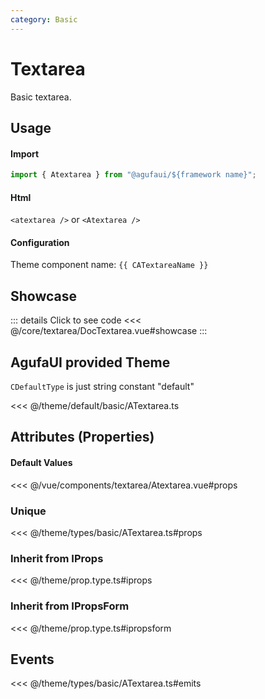 ```yaml
---
category: Basic
---
```


<script setup>
import { CATextareaName } from '@agufaui/theme'
</script>

# Textarea

Basic textarea.

## Usage

#### Import

```ts
import { Atextarea } from "@agufaui/${framework name}";
```

#### Html

`<atextarea />` or `<Atextarea />`

#### Configuration

Theme component name: `{{ CATextareaName }}`

## Showcase

<DocTextarea />

::: details Click to see code
<<< @/core/textarea/DocTextarea.vue#showcase
:::

## AgufaUI provided Theme

`CDefaultType` is just string constant "default"

<<< @/theme/default/basic/ATextarea.ts

## Attributes (Properties)

#### Default Values

<<< @/vue/components/textarea/Atextarea.vue#props

### Unique

<<< @/theme/types/basic/ATextarea.ts#props

### Inherit from IProps

<<< @/theme/prop.type.ts#iprops

### Inherit from IPropsForm

<<< @/theme/prop.type.ts#ipropsform

## Events

<<< @/theme/types/basic/ATextarea.ts#emits
